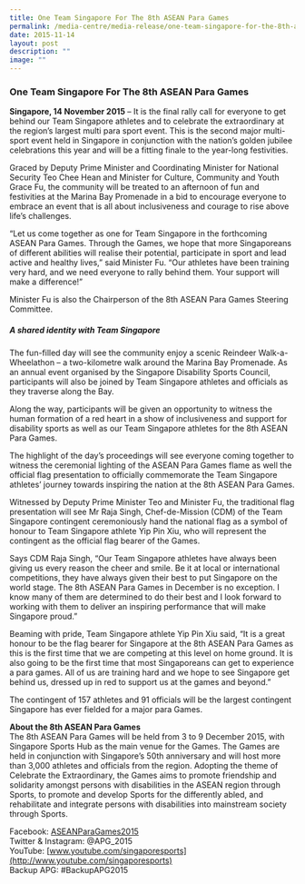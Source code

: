 ```yaml
---
title: One Team Singapore For The 8th ASEAN Para Games
permalink: /media-centre/media-release/one-team-singapore-for-the-8th-asean-para-games/
date: 2015-11-14
layout: post
description: ""
image: ""
---
```

### **One Team Singapore For The 8th ASEAN Para Games**
**Singapore, 14 November 2015** – It is the final rally call for everyone to get behind our Team Singapore athletes and to celebrate the extraordinary at the region’s largest multi para sport event. This is the second major multi-sport event held in Singapore in conjunction with the nation’s golden jubilee celebrations this year and will be a fitting finale to the year-long festivities.

Graced by Deputy Prime Minister and Coordinating Minister for National Security Teo Chee Hean and Minister for Culture, Community and Youth Grace Fu, the community will be treated to an afternoon of fun and festivities at the Marina Bay Promenade in a bid to encourage everyone to embrace an event that is all about inclusiveness and courage to rise above life’s challenges.

“Let us come together as one for Team Singapore in the forthcoming ASEAN Para Games. Through the Games, we hope that more Singaporeans of different abilities will realise their potential, participate in sport and lead active and healthy lives,” said Minister Fu. “Our athletes have been training very hard, and we need everyone to rally behind them. Your support will make a difference!”

Minister Fu is also the Chairperson of the 8th ASEAN Para Games Steering Committee.

##### **A shared identity with Team Singapore**

The fun-filled day will see the community enjoy a scenic Reindeer Walk-a-Wheelathon – a two-kilometre walk around the Marina Bay Promenade. As an annual event organised by the Singapore Disability Sports Council, participants will also be joined by Team Singapore athletes and officials as they traverse along the Bay.

Along the way, participants will be given an opportunity to witness the human formation of a red heart in a show of inclusiveness and support for disability sports as well as our Team Singapore athletes for the 8th ASEAN Para Games.

The highlight of the day’s proceedings will see everyone coming together to witness the ceremonial lighting of the ASEAN Para Games flame as well the official flag presentation to officially commemorate the Team Singapore athletes’ journey towards inspiring the nation at the 8th ASEAN Para Games.

Witnessed by Deputy Prime Minister Teo and Minister Fu, the traditional flag presentation will see Mr Raja Singh, Chef-de-Mission (CDM) of the Team Singapore contingent ceremoniously hand the national flag as a symbol of honour to Team Singapore athlete Yip Pin Xiu, who will represent the contingent as the official flag bearer of the Games.

Says CDM Raja Singh, “Our Team Singapore athletes have always been giving us every reason the cheer and smile. Be it at local or international competitions, they have always given their best to put Singapore on the world stage. The 8th ASEAN Para Games in December is no exception. I know many of them are determined to do their best and I look forward to working with them to deliver an inspiring performance that will make Singapore proud.”

Beaming with pride, Team Singapore athlete Yip Pin Xiu said, “It is a great honour to be the flag bearer for Singapore at the 8th ASEAN Para Games as this is the first time that we are competing at this level on home ground. It is also going to be the first time that most Singaporeans can get to experience a para games. All of us are training hard and we hope to see Singapore get behind us, dressed up in red to support us at the games and beyond.”

The contingent of 157 athletes and 91 officials will be the largest contingent Singapore has ever fielded for a major para Games.

**About the 8th ASEAN Para Games**
<br>
The 8th ASEAN Para Games will be held from 3 to 9 December 2015, with Singapore Sports Hub as the main venue for the Games. The Games are held in conjunction with Singapore’s 50th anniversary and will host more than 3,000 athletes and officials from the region. Adopting the theme of Celebrate the Extraordinary, the Games aims to promote friendship and solidarity amongst persons with disabilities in the ASEAN region through Sports, to promote and develop Sports for the differently abled, and rehabilitate and integrate persons with disabilities into mainstream society through Sports.

Facebook: [ASEANParaGames2015](https://www.facebook.com/ASEANPARAGAMES2015)<br>
Twitter & Instagram: @APG\_2015<br>
YouTube: [www.youtube.com/singaporesports](http://www.youtube.com/singaporesports)<br>
Backup APG: #BackupAPG2015